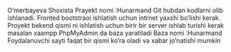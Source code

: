 O’merbayeva  Shoxista
Prayekt nomi :Hunarmand
Git hubdan kodlarni olib ishlanadi.
Fronted bootstraoi ishlatish uchun intrnet yaxshi bo’lishi kerak.
Proyekt bekend qismi ni ishlatish uchun birir bir server ishlab turishi kerak masalan xaampp
PhpMyAdmin da baza yaratiladi
Baza nomi :Hunarmand
Foydalanuvchi sayti faqat bir qismi ko’ra oladi va xabar jo’natishi mumkin
